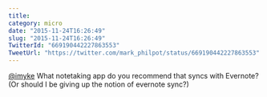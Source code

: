 ```yaml
---
title: 
category: micro
date: "2015-11-24T16:26:49"
slug: "2015-11-24T16:26:49"
TwitterId: "669190442227863553"
TweetUrl: "https://twitter.com/mark_philpot/status/669190442227863553"
---
```


[@imyke](https://twitter.com/imyke) What notetaking app do you recommend that
syncs with Evernote? (Or should I be giving up the notion of evernote sync?)
